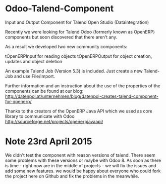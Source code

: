 Odoo-Talend-Component
========================

Input and Output Component for Talend Open Studio (Dataintegration)

Recently we were looking for Talend Odoo (formerly known as OpenERP) components but soon discovered that there aren't any.

As a result we developed two new community components:

tOpenERPInput for reading objects
tOpenERPOutput for object creation, updates and object deletion

An example Talend Job (Version 5.3) is included. Just create a new Talend-Job and use File/Import.

Further information and an instruction about the use of the properties of the components can be found at our blog:
http://datenpol.at/unternehmen/blog/datenpol-creates-talend-component-for-openerp/

Thanks to the creators of the OpenERP Java API which we used as core library to communicate with Odoo
http://sourceforge.net/projects/openerpjavaapi/


Note 23rd April 2015
=====================
We didn't test the component with reason versions of talend. There seem some problems with these versions or maybe with Odoo 8.
As soon as there is time - right now are in the middle of projects - we will fix the issues and add some new features. we would be happy about everyone who could fork the project here on Github and fix the problems in the meanwhile.
